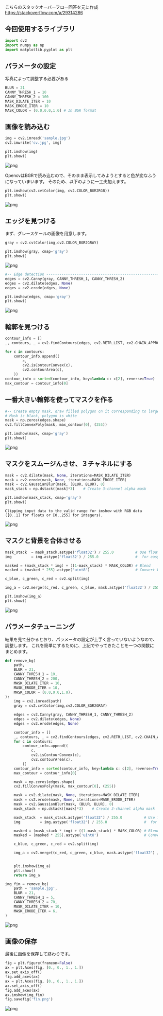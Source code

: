 
こちらのスタックオーバーフロー回答を元に作成
https://stackoverflow.com/a/29314286

## 今回使用するライブラリ


```python
import cv2
import numpy as np
import matplotlib.pyplot as plt
```

## パラメータの設定
写真によって調整する必要がある


```python
BLUR = 21
CANNY_THRESH_1 = 10
CANNY_THRESH_2 = 100
MASK_DILATE_ITER = 10
MASK_ERODE_ITER = 10
MASK_COLOR = (0.0,0.0,1.0) # In BGR format
```

## 画像を読み込む


```python
img = cv2.imread('sample.jpg')
cv2.imwrite('cv.jpg', img)

plt.imshow(img)
plt.show()
```


![png](output_6_0.png)


OpencvはBGRで読み込むので、そのまま表示してみようとすると色が変なふうになっていまいます。
そのため、以下のように一工夫加えます。


```python
plt.imshow(cv2.cvtColor(img, cv2.COLOR_BGR2RGB))
plt.show()
```


![png](output_8_0.png)


## エッジを見つける

まず、グレースケールの画像を用意します。


```python
gray = cv2.cvtColor(img,cv2.COLOR_BGR2GRAY)

plt.imshow(gray, cmap='gray')
plt.show()
```


![png](output_11_0.png)



```python
#-- Edge detection -------------------------------------------------------------------
edges = cv2.Canny(gray, CANNY_THRESH_1, CANNY_THRESH_2)
edges = cv2.dilate(edges, None)
edges = cv2.erode(edges, None)

plt.imshow(edges, cmap='gray')
plt.show()
```


![png](output_12_0.png)


## 輪郭を見つける


```python
contour_info = []
_, contours, _ = cv2.findContours(edges, cv2.RETR_LIST, cv2.CHAIN_APPROX_NONE)

for c in contours:
    contour_info.append((
        c,
        cv2.isContourConvex(c),
        cv2.contourArea(c),
    ))
contour_info = sorted(contour_info, key=lambda c: c[2], reverse=True)
max_contour = contour_info[0]
```

## 一番大きい輪郭を使ってマスクを作る


```python
#-- Create empty mask, draw filled polygon on it corresponding to largest contour ----
# Mask is black, polygon is white
mask = np.zeros(edges.shape)
cv2.fillConvexPoly(mask, max_contour[0], (255))

plt.imshow(mask, cmap='gray')
plt.show()
```


![png](output_16_0.png)


## マスクをスムージんさせ、３チャネルにする


```python
mask = cv2.dilate(mask, None, iterations=MASK_DILATE_ITER)
mask = cv2.erode(mask, None, iterations=MASK_ERODE_ITER)
mask = cv2.GaussianBlur(mask, (BLUR, BLUR), 0)
mask_stack = np.dstack([mask]*3)    # Create 3-channel alpha mask

plt.imshow(mask_stack, cmap='gray')
plt.show()
```

    Clipping input data to the valid range for imshow with RGB data ([0..1] for floats or [0..255] for integers).



![png](output_18_1.png)


## マスクと背景を合体させる


```python
mask_stack  = mask_stack.astype('float32') / 255.0          # Use float matrices, 
img         = img.astype('float32') / 255.0                 #  for easy blending

masked = (mask_stack * img) + ((1-mask_stack) * MASK_COLOR) # Blend
masked = (masked * 255).astype('uint8')                     # Convert back to 8-bit 

c_blue, c_green, c_red = cv2.split(img)

img_a = cv2.merge((c_red, c_green, c_blue, mask.astype('float32') / 255.0))

plt.imshow(img_a)
plt.show()
```


![png](output_20_0.png)


## パラメータチューニング
結果を見て分かるとおり、パラメータの設定が上手く言っていないようなので、調整します。
これを簡単にするために、上記でやってきたことを一つの関数にまとめます。


```python
def remove_bg(
    path,
    BLUR = 21,
    CANNY_THRESH_1 = 10,
    CANNY_THRESH_2 = 200,
    MASK_DILATE_ITER = 10,
    MASK_ERODE_ITER = 10,
    MASK_COLOR = (0.0,0.0,1.0),
):
    img = cv2.imread(path)
    gray = cv2.cvtColor(img,cv2.COLOR_BGR2GRAY)

    edges = cv2.Canny(gray, CANNY_THRESH_1, CANNY_THRESH_2)
    edges = cv2.dilate(edges, None)
    edges = cv2.erode(edges, None)

    contour_info = []
    _, contours, _ = cv2.findContours(edges, cv2.RETR_LIST, cv2.CHAIN_APPROX_NONE)
    for c in contours:
        contour_info.append((
            c,
            cv2.isContourConvex(c),
            cv2.contourArea(c),
        ))
    contour_info = sorted(contour_info, key=lambda c: c[2], reverse=True)
    max_contour = contour_info[0]

    mask = np.zeros(edges.shape)
    cv2.fillConvexPoly(mask, max_contour[0], (255))

    mask = cv2.dilate(mask, None, iterations=MASK_DILATE_ITER)
    mask = cv2.erode(mask, None, iterations=MASK_ERODE_ITER)
    mask = cv2.GaussianBlur(mask, (BLUR, BLUR), 0)
    mask_stack = np.dstack([mask]*3)    # Create 3-channel alpha mask

    mask_stack  = mask_stack.astype('float32') / 255.0          # Use float matrices, 
    img         = img.astype('float32') / 255.0                 #  for easy blending

    masked = (mask_stack * img) + ((1-mask_stack) * MASK_COLOR) # Blend
    masked = (masked * 255).astype('uint8')                     # Convert back to 8-bit 

    c_blue, c_green, c_red = cv2.split(img)

    img_a = cv2.merge((c_red, c_green, c_blue, mask.astype('float32') / 255.0))

    
    plt.imshow(img_a)
    plt.show()
    return img_a
```


```python
img_fin = remove_bg(    
    path = 'sample.jpg',
    BLUR = 21,
    CANNY_THRESH_1 = 5,
    CANNY_THRESH_2 = 70,
    MASK_DILATE_ITER = 10,
    MASK_ERODE_ITER = 6,
)
```


![png](output_23_0.png)


## 画像の保存

最後に画像を保存して終わりです。


```python
fig = plt.figure(frameon=False)
ax = plt.Axes(fig, [0., 0., 1., 1.])
ax.set_axis_off()
fig.add_axes(ax)
ax = plt.Axes(fig, [0., 0., 1., 1.])
ax.set_axis_off()
fig.add_axes(ax)
ax.imshow(img_fin)
fig.savefig('fin.png')
```


![png](output_25_0.png)



```python

```
